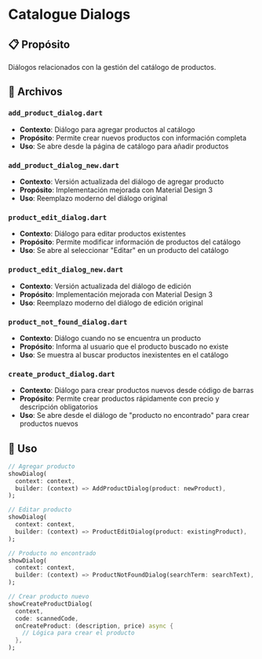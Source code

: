 # Catalogue Dialogs

## 📋 Propósito
Diálogos relacionados con la gestión del catálogo de productos.

## 📁 Archivos

### `add_product_dialog.dart`
- **Contexto**: Diálogo para agregar productos al catálogo
- **Propósito**: Permite crear nuevos productos con información completa
- **Uso**: Se abre desde la página de catálogo para añadir productos

### `add_product_dialog_new.dart`
- **Contexto**: Versión actualizada del diálogo de agregar producto
- **Propósito**: Implementación mejorada con Material Design 3
- **Uso**: Reemplazo moderno del diálogo original

### `product_edit_dialog.dart`
- **Contexto**: Diálogo para editar productos existentes
- **Propósito**: Permite modificar información de productos del catálogo
- **Uso**: Se abre al seleccionar "Editar" en un producto del catálogo

### `product_edit_dialog_new.dart`
- **Contexto**: Versión actualizada del diálogo de edición
- **Propósito**: Implementación mejorada con Material Design 3
- **Uso**: Reemplazo moderno del diálogo de edición original

### `product_not_found_dialog.dart`
- **Contexto**: Diálogo cuando no se encuentra un producto
- **Propósito**: Informa al usuario que el producto buscado no existe
- **Uso**: Se muestra al buscar productos inexistentes en el catálogo

### `create_product_dialog.dart`
- **Contexto**: Diálogo para crear productos nuevos desde código de barras
- **Propósito**: Permite crear productos rápidamente con precio y descripción obligatorios
- **Uso**: Se abre desde el diálogo de "producto no encontrado" para crear productos nuevos

## 🔧 Uso
```dart
// Agregar producto
showDialog(
  context: context,
  builder: (context) => AddProductDialog(product: newProduct),
);

// Editar producto
showDialog(
  context: context,
  builder: (context) => ProductEditDialog(product: existingProduct),
);

// Producto no encontrado
showDialog(
  context: context,
  builder: (context) => ProductNotFoundDialog(searchTerm: searchText),
);

// Crear producto nuevo
showCreateProductDialog(
  context,
  code: scannedCode,
  onCreateProduct: (description, price) async {
    // Lógica para crear el producto
  },
);
```
